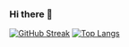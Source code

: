 ### Hi there 👋

<!--
**GoogeTan/GoogeTan** is a ✨ _special_ ✨ repository because its `README.md` (this file) appears on your GitHub profile.

Here are some ideas to get you started:

- 🔭 I’m currently working on ...
- 🌱 I’m currently learning ...
- 👯 I’m looking to collaborate on ...
- 🤔 I’m looking for help with ...
- 💬 Ask me about ...
- 📫 How to reach me: ...
- 😄 Pronouns: ...
- ⚡ Fun fact: ...
-->
[![GitHub Streak](http://github-readme-streak-stats.herokuapp.com?user=GoogeTan&theme=dark&date_format=j%2Fn%5B%2FY%5D&locale=ru)](https://git.io/streak-stats)
[![Top Langs](https://github-readme-stats.vercel.app/api/top-langs/?username=GoogeTan&layout=compact&theme=vision-friendly-dark)](https://github.com/anuraghazra/github-readme-stats)

